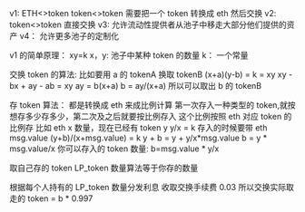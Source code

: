v1: ETH<>token token<>token 需要把一个 token 转换成 eth 然后交换
v2: token<>token 直接交换
v3: 允许流动性提供者从池子中移走大部分他们提供的资产
v4： 允许更多池子的定制化

v1 的简单原理：
xy=k
x，y: 池子中某种 token 的数量
k： 一个常量

交换 token 的算法:
比如要用 a 的 tokenA 换取 tokenB
(x+a)(y-b) = k = xy
xy - bx + ay - ab = xy
ay = b(x+a)
b = ay/(x+a)
所以可以取出 b 的 tokenB

存 token 算法：
都是转换成 eth 来成比例计算
第一次存入一种类型的 token,就按想存多少存多少，第二次及之后就要按比例存入
这个比例按照 eth 对应 token 的比例存
比如 eth x 数量，现在已经有 token y
y/x = k
存入的时候要带 eth msg.value
(y+b)/(x+msg.value) = k
y + b = y + y/x\*msg.value
b = y \* msg.value/x
你可以存入的 token 数量: b=msg.value \* y/x

取自己存的 token
LP_token
数量算法等于你存的数量

根据每个人持有的 LP_token 数量分发利息
收取交换手续费 0.03
所以交换实际取走的 token = b \* 0.997
